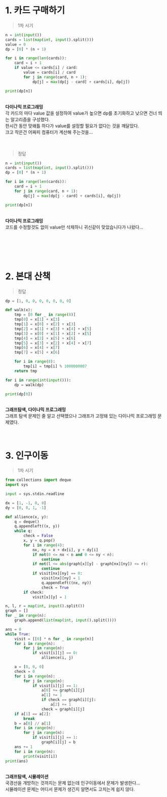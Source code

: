 # 1. 카드 구매하기
> 1차 시기
```python
n = int(input())
cards = list(map(int, input().split()))
value = 0
dp = [0] * (n + 1)

for i in range(len(cards)):
    card = i + 1
    if value <= cards[i] / card:
        value = cards[i] / card
        for j in range(card, n + 1):
            dp[j] = max(dp[j - card] + cards[i], dp[j])

print(dp[n])
```

<br>
<b>다이나믹 프로그래밍</b>
<br>각 카드의 마다 value 값을 설정하여 value가 높으면 dp를 초기화하고 낮으면 건너 띄는 알고리즘을 구성했다.
<br>한시간 동안 맞왜틀 하다가 value를 설정할 필요가 없다는 것을 깨달았다.
<br>크고 작은건 어짜피 컴퓨터가 계산해 주는것을...
<br><br><br>

> 정답
```python
n = int(input())
cards = list(map(int, input().split()))
dp = [0] * (n + 1)

for i in range(len(cards)):
    card = i + 1
    for j in range(card, n + 1):
        dp[j] = max(dp[j - card] + cards[i], dp[j])

print(dp[n])
```

<br>
<b>다이나믹 프로그래밍</b>
<br>코드를 수정할것도 없이 value만 삭제하니 귀신같이 맞았습니다가 나왔다...
<br><br><br><br><br><br>

# 2. 본대 산책
> 정답
```python
dp = [1, 0, 0, 0, 0, 0, 0, 0]

def walk(x):
    tmp = [0 for _ in range(8)]
    tmp[0] = x[1] + x[3]
    tmp[1] = x[0] + x[2] + x[3]
    tmp[2] = x[1] + x[3] + x[4] + x[5]
    tmp[3] = x[0] + x[1] + x[2] + x[5]
    tmp[4] = x[2] + x[5] + x[6]
    tmp[5] = x[3] + x[2] + x[4] + x[7]
    tmp[6] = x[4] + x[7]
    tmp[7] = x[5] + x[6]

    for i in range(8):
        tmp[i] = tmp[i] % 1000000007
    return tmp

for i in range(int(input())):
    dp = walk(dp)

print(dp[0])
```

<br>
<b>그래프탐색, 다이나믹 프로그래밍</b>
<br>그래프 탐색 문제인 줄 알고 선택했으나 그래프가 고정돼 있는 다이나믹 프로그래밍 문제였다.
<br><br><br>

# 3. 인구이동
> 1차 시기
```python
from collections import deque
import sys

input = sys.stdin.readline

dx = [1, -1, 0, 0]
dy = [0, 0, 1, -1]

def allience(x, y):
    q = deque()
    q.appendleft((x, y))
    while q:
        check = False
        x, y = q.pop()
        for i in range(4):
            nx, ny = x + dx[i], y + dy[i]
            if not(0 <= nx < n and 0 <= ny < n):
                continue
            if not(l <= abs(graph[x][y] - graph[nx][ny]) <= r):
                continue
            if visit[nx][ny] == 0:
                visit[nx][ny] = 1
                q.appendleft((nx, ny))
                check = True
        if check:
            visit[x][y] = 1

n, l, r = map(int, input().split())
graph = []
for _ in range(n):
    graph.append(list(map(int, input().split())))

ans = 0
while True:
    visit = [[0] * n for _ in range(n)]
    for i in range(n):
        for j in range(n):
            if visit[i][j] == 0:
                allience(i, j)

    a = [0, 0, 0]
    check = 0
    for i in range(n):
        for j in range(n):
            if visit[i][j] == 1:
                a[0] += graph[i][j]
                a[1] += 1
                if check == graph[i][j]:
                    a[2] += 1
                check = graph[i][j]
    if a[1] == a[2]:
        break
    b = a[0] // a[1]
    for i in range(n):
        for j in range(n):
            if visit[i][j] == 1:
                graph[i][j] = b
    ans += 1
    for i in range(n):
        print(visit[i])
print(ans)
```

<br>
<b>그래프탐색, 시뮬레이션</b>
<br>국경선을 개방하는 것까지는 문제 없는데 인구이동에서 문제가 발생한다...
<br>시뮬레이션 문제는 어디서 문제가 생긴지 알면서도 고치는게 쉽지 않다.
<br><br><br>